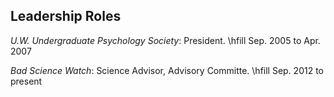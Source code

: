 ## Leadership Roles

*U.W. Undergraduate Psychology Society*: President.
\hfill Sep. 2005 to Apr. 2007

*Bad Science Watch*: Science Advisor, Advisory Committe.
\hfill Sep. 2012 to present
